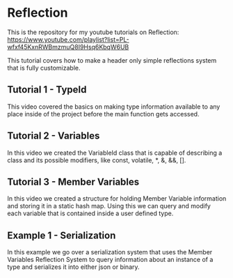 # Reflection

This is the repository for my youtube tutorials on Reflection:
https://www.youtube.com/playlist?list=PL-wfxf45KxnRWBmzmuQ8I9Hsq6KbqW6UB

This tutorial covers how to make a header only simple reflections system that is fully customizable.

## Tutorial 1 - TypeId

This video covered the basics on making type information available to any place inside of the project before the main function gets accessed.

## Tutorial 2 - Variables

In this video we created the VariableId class that is capable of describing a class and its possible modifiers, like const, volatile, \*, &, &&, [].

## Tutorial 3 - Member Variables

In this video we created a structure for holding Member Variable information and storing it in a static hash map. Using this we can query and modify each variable that is contained inside a user defined type.

## Example 1 - Serialization

In this example we go over a serialization system that uses the Member Variables Reflection System to query information about an instance of a type and serializes it into either json or binary.
